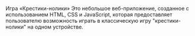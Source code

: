 Игра «Крестики-нолики»
Это небольшое веб-приложение, созданное с использованием HTML, CSS и JavaScript, которая предоставляет пользователю возможность играть в классическую игру "крестики-нолики" на одном устройстве.